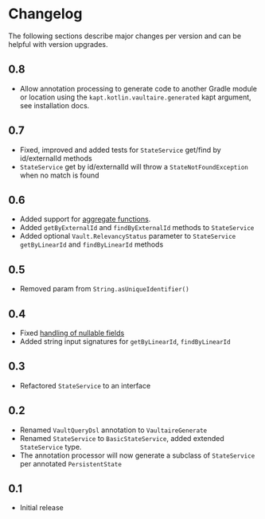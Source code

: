 
# Changelog

The following sections describe major changes per version 
and can be helpful with version upgrades.

## 0.8

- Allow annotation processing to generate code to another Gradle module or location
using the `kapt.kotlin.vaultaire.generated` kapt argument, see installation docs.

## 0.7

- Fixed, improved and added tests for `StateService` get/find by id/externalId methods
- `StateService` get by id/externalId will throw a `StateNotFoundException` when no match is found

## 0.6

- Added support for [aggregate functions](https://github.com/manosbatsis/vaultaire/issues/2). 
- Added `getByExternalId` and `findByExternalId` methods to `StateService`
- Added optional `Vault.RelevancyStatus` parameter to `StateService` `getByLinearId` and `findByLinearId` methods

## 0.5 

- Removed param from `String.asUniqueIdentifier()`

## 0.4 

- Fixed [handling of nullable fields](https://github.com/manosbatsis/vaultaire/issues/8)
- Added string input signatures for `getByLinearId`, `findByLinearId`

## 0.3 

- Refactored `StateService` to an interface

## 0.2 

- Renamed `VaultQueryDsl` annotation to `VaultaireGenerate`
- Renamed `StateService` to `BasicStateService`, added extended `StateService` type.
- The annotation processor will now generate a subclass of `StateService` per annotated `PersistentState`

## 0.1 

- Initial release
